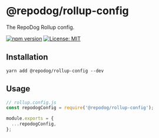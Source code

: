 # @repodog/rollup-config

The RepoDog Rollup config.

[![npm version](https://badge.fury.io/js/%40repodog%2Frollup-config.svg)](https://badge.fury.io/js/%40repodog%2Frollup-config)
[![License: MIT](https://img.shields.io/badge/License-MIT-yellow.svg)](LICENSE)

## Installation

```shell
yarn add @repodog/rollup-config --dev
```

## Usage

```javascript
// rollup.config.js
const repodogConfig = require('@repodog/rollup-config');

module.exports = {
  ...repodogConfig,
};
```
